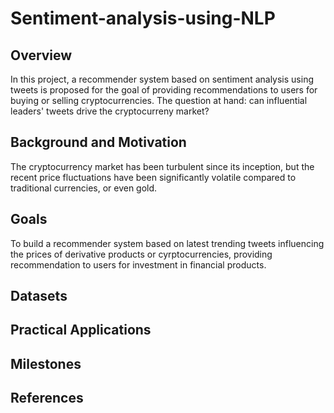 # Sentiment-analysis-using-NLP
## Overview

In this project, a recommender system based on sentiment analysis using tweets is proposed for the goal of providing recommendations to users for buying or selling cryptocurrencies. The question at hand: can influential leaders' tweets drive the cryptocurreny market? 
## Background and Motivation

The cryptocurrency market has been turbulent since its inception, but the recent price fluctuations have been significantly volatile compared to traditional currencies, or even gold. 
## Goals

To build a recommender system based on latest trending tweets influencing the prices of derivative products or cyrptocurrencies, providing recommendation to users for investment in financial products. 

## Datasets

## Practical Applications

## Milestones

## References
